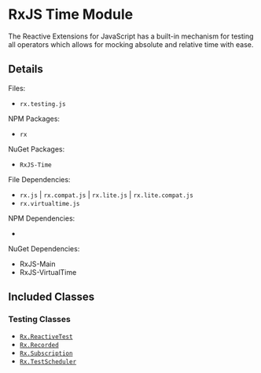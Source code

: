 # RxJS Time Module #

The Reactive Extensions for JavaScript has a built-in mechanism for testing all operators which allows for mocking absolute and relative time with ease.

## Details ##

Files:
- `rx.testing.js`

NPM Packages:
- `rx`

NuGet Packages:
- `RxJS-Time`

File Dependencies:
- `rx.js` | `rx.compat.js` | `rx.lite.js` | `rx.lite.compat.js`
- `rx.virtualtime.js`

NPM Dependencies:
- <None>

NuGet Dependencies:
- RxJS-Main
- RxJS-VirtualTime

## Included Classes ##

### Testing Classes

- [`Rx.ReactiveTest`](../api/core/observable.mdapi/testing/reactivetest.md)
- [`Rx.Recorded`](../api/core/observable.mdapi/testing/recorded.md)
- [`Rx.Subscription`](../api/core/observable.mdapi/testing/subscription.md)
- [`Rx.TestScheduler`](../api/core/observable.mdapi/testing/testscheduler.md)
